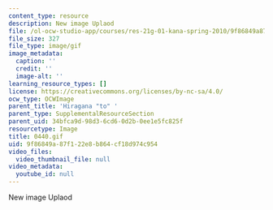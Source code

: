```yaml
---
content_type: resource
description: New image Uplaod
file: /ol-ocw-studio-app/courses/res-21g-01-kana-spring-2010/9f86849a87f122e8b864cf18d974c954_0440.gif
file_size: 327
file_type: image/gif
image_metadata:
  caption: ''
  credit: ''
  image-alt: ''
learning_resource_types: []
license: https://creativecommons.org/licenses/by-nc-sa/4.0/
ocw_type: OCWImage
parent_title: 'Hiragana "to" '
parent_type: SupplementalResourceSection
parent_uid: 34bfca9d-98d3-6cd6-0d2b-0ee1e5fc825f
resourcetype: Image
title: 0440.gif
uid: 9f86849a-87f1-22e8-b864-cf18d974c954
video_files:
  video_thumbnail_file: null
video_metadata:
  youtube_id: null
---
```

New image Uplaod